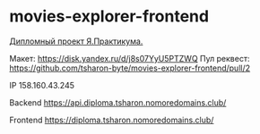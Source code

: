 # movies-explorer-frontend
[Дипломный проект Я.Практикума.](https://diploma.tsharon.nomoredomains.club/)

Макет: https://disk.yandex.ru/d/j8s07YyU5PTZWQ
Пул реквест: https://github.com/tsharon-byte/movies-explorer-frontend/pull/2

IP 158.160.43.245

Backend https://api.diploma.tsharon.nomoredomains.club/

Frontend https://diploma.tsharon.nomoredomains.club/
